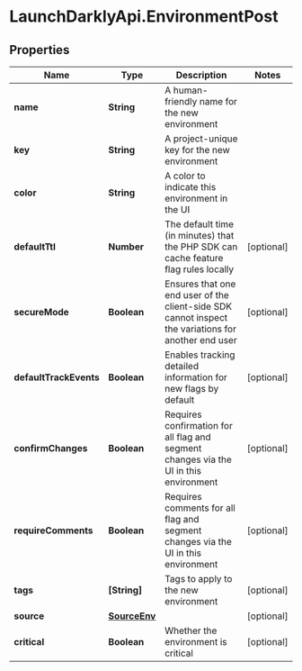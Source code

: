 # LaunchDarklyApi.EnvironmentPost

## Properties

Name | Type | Description | Notes
------------ | ------------- | ------------- | -------------
**name** | **String** | A human-friendly name for the new environment | 
**key** | **String** | A project-unique key for the new environment | 
**color** | **String** | A color to indicate this environment in the UI | 
**defaultTtl** | **Number** | The default time (in minutes) that the PHP SDK can cache feature flag rules locally | [optional] 
**secureMode** | **Boolean** | Ensures that one end user of the client-side SDK cannot inspect the variations for another end user | [optional] 
**defaultTrackEvents** | **Boolean** | Enables tracking detailed information for new flags by default | [optional] 
**confirmChanges** | **Boolean** | Requires confirmation for all flag and segment changes via the UI in this environment | [optional] 
**requireComments** | **Boolean** | Requires comments for all flag and segment changes via the UI in this environment | [optional] 
**tags** | **[String]** | Tags to apply to the new environment | [optional] 
**source** | [**SourceEnv**](SourceEnv.md) |  | [optional] 
**critical** | **Boolean** | Whether the environment is critical | [optional] 


